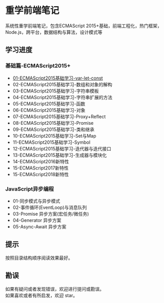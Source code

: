 # 重学前端笔记
系统性重学前端笔记，包含ECMAScript 2015+基础，前端工程化，热门框架，Node.js，跨平台，数据结构与算法，设计模式等

## 学习进度
### 基础篇-ECMAScript2015+
  * [01-ECMAScript2015基础学习-var-let-const]('https://github.com/TankCJZ/Relearn-Web/blob/main/01-%E5%9F%BA%E7%A1%80-ECMAScript-2015%2B%E5%9F%BA%E7%A1%80%E5%AD%A6%E4%B9%A0/01-ECMAScript2015%E5%9F%BA%E7%A1%80%E5%AD%A6%E4%B9%A0-var-let-const.md')
  * 02-ECMAScript2015基础学习-数组和对象的解构
  * 03-ECMAScript2015基础学习-字符串模板
  * 04-ECMAScript2015基础学习-字符串扩展的方法
  * 05-ECMAScript2015基础学习-函数
  * 06-ECMAScript2015基础学习-对象
  * 07-ECMAScript2015基础学习-Proxy+Reflect
  * 08-ECMAScript2015基础学习-Promise
  * 09-ECMAScript2015基础学习-类和继承
  * 10-ECMAScript2015基础学习-Set与Map
  * 11-ECMAScript2015基础学习-Symbol
  * 12-ECMAScript2015基础学习-迭代器与迭代接口
  * 13-ECMAScript2015基础学习-生成器与模块化
  * 14-ECMAScript2016新特性
  * 15-ECMAScript2017新特性
  * 15-ECMAScript2018新特性
### JavaScript异步编程
  * 01-同步模式与异步模式
  * 02-事件循环(EventLoop)与消息队列
  * 03-Promise 异步方案(宏任务/微任务)
  * 04-Generator 异步方案
  * 05-Async-Await 异步方案

  
## 提示

按照目录结构顺序阅读效果最好。

## 勘误
如果有疑问或者发现错误，欢迎进行提问或勘误。   
如果喜欢或者有所启发，欢迎 star。